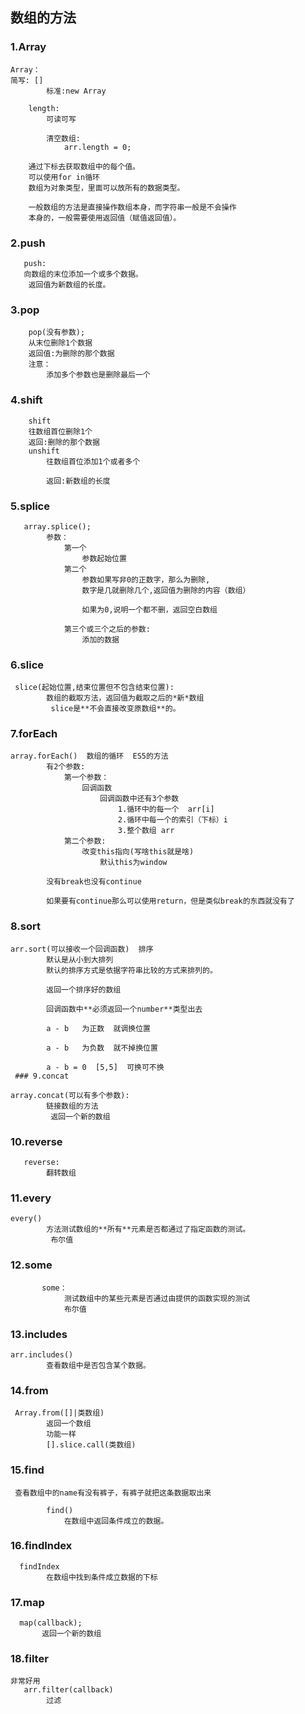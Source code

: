 ## 数组的方法

### 1.Array

    Array：
    简写: []
            标准:new Array
    
        length:
            可读可写
    
            清空数组:
                arr.length = 0;
    
        通过下标去获取数组中的每个值。
        可以使用for in循环  
        数组为对象类型，里面可以放所有的数据类型。
    
        一般数组的方法是直接操作数组本身，而字符串一般是不会操作
        本身的，一般需要使用返回值（赋值返回值）。
### 2.push   


       push:
       向数组的末位添加一个或多个数据。
        返回值为新数组的长度。    

### 3.pop                


        pop(没有参数);
        从末位删除1个数据
        返回值:为删除的那个数据
        注意：
            添加多个参数也是删除最后一个
### 4.shift                


        shift
        往数组首位删除1个
        返回:删除的那个数据
        unshift
            往数组首位添加1个或者多个
            
            返回:新数组的长度
### 5.splice

       array.splice();     
            参数：
                第一个
                    参数起始位置
                第二个
                    参数如果写非0的正数字，那么为删除,
                    数字是几就删除几个,返回值为删除的内容（数组）
    
                    如果为0,说明一个都不删，返回空白数组
    
                第三个或三个之后的参数:
                    添加的数据
### 6.slice

     slice(起始位置,结束位置但不包含结束位置):       
            数组的截取方法，返回值为截取之后的*新*数组
             slice是**不会直接改变原数组**的。
### 7.forEach

    array.forEach()  数组的循环  ES5的方法        
            有2个参数: 
                第一个参数：
                    回调函数
                        回调函数中还有3个参数
                            1.循环中的每一个  arr[i]
                            2.循环中每一个的索引（下标）i
                            3.整个数组 arr
                第二个参数:
                    改变this指向(写啥this就是啥)
                        默认this为window
    
            没有break也没有continue
    
            如果要有continue那么可以使用return，但是类似break的东西就没有了   
### 8.sort

    arr.sort(可以接收一个回调函数)  排序        
            默认是从小到大排列
            默认的排序方式是依据字符串比较的方式来排列的。
    
            返回一个排序好的数组
    
            回调函数中**必须返回一个number**类型出去
    
            a - b   为正数  就调换位置
    
            a - b   为负数  就不掉换位置
    
            a - b = 0  [5,5]  可换可不换
     ### 9.concat

    array.concat(可以有多个参数):        
            链接数组的方法
             返回一个新的数组
### 10.reverse

       reverse:     
            翻转数组

### 11.every 

    every()       
            方法测试数组的**所有**元素是否都通过了指定函数的测试。
             布尔值
### 12.some


           some：
                测试数组中的某些元素是否通过由提供的函数实现的测试
                布尔值

### 13.includes

    arr.includes()        
            查看数组中是否包含某个数据。

### 14.from

     Array.from([]|类数组)       
            返回一个数组
            功能一样 
            [].slice.call(类数组)
### 15.find


     查看数组中的name有没有裤子，有裤子就把这条数据取出来
    
            find()
                在数组中返回条件成立的数据。   
### 16.findIndex

      findIndex      
            在数组中找到条件成立数据的下标

### 17.map

      map(callback);     
           返回一个新的数组

### 18.filter

    非常好用   
       arr.filter(callback) 
            过滤